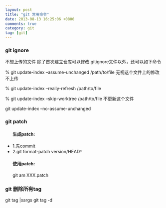 ```yaml
---
layout: post
title: "git 常用命令"
date: 2013-08-13 16:25:06 +0800
comments: true
category: git
tag: [git]
---
```


<h3>git ignore</h3>
不想上传的文件 除了首次建立仓库可以修改.gitignore文件以外，还可以如下命令

% git update-index –assume-unchanged /path/to/file  无视这个文件上的修改 不上传

% git update-index –really-refresh /path/to/file

% git update-index –skip-worktree /path/to/file 不更新这个文件

git update-index –no-assume-unchanged


<h3>git patch</h3>
<ul>
<h4>生成patch:</h4>
<li>
1.先commit
</li>
<li>	
2.git format-patch version/HEAD^
</li>
<h4>使用patch:</h4>
git am XXX.patch
</ul>

<h3>git 删除所有tag</h3>
git tag |xargs git tag -d

